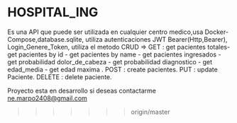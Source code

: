 # HOSPITAL_ING
Es una API que puede ser utilizada en cualquier centro medico,usa Docker-Compose,database.sqlite, utiliza autenticaciones JWT Bearer(Http,Bearer), Login_Genere_Token, utiliza el metodo CRUD => GET : get pacientes totales- get pacientes by id - get pacientes by name - get pacientes ingresados - get probabilidad dolor_de_cabeza - get probabilidad diagnostico - get edad_media - get edad maxima . POST : create pacientes. PUT : update Paciente. DELETE : delete paciente.

Proyecto esta en desarrollo
si deseas contactarme ne.marpo2408@gmail.com

>>>>>>> origin/master
